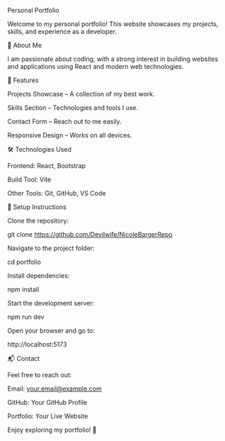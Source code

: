 Personal Portfolio

Welcome to my personal portfolio! This website showcases my projects, skills, and experience as a developer.

🌟 About Me

I am passionate about coding, with a strong interest in building websites and applications using React and modern web technologies.

🚀 Features

Projects Showcase – A collection of my best work.

Skills Section – Technologies and tools I use.

Contact Form – Reach out to me easily.

Responsive Design – Works on all devices.

🛠️ Technologies Used

Frontend: React, Bootstrap

Build Tool: Vite

Other Tools: Git, GitHub, VS Code

📂 Setup Instructions

Clone the repository:

git clone https://github.com/Devilwife/NicoleBargerRepo

Navigate to the project folder:

cd portfolio

Install dependencies:

npm install

Start the development server:

npm run dev

Open your browser and go to:

http://localhost:5173

📬 Contact

Feel free to reach out:

Email: your.email@example.com

GitHub: Your GitHub Profile

Portfolio: Your Live Website

Enjoy exploring my portfolio! 🚀

